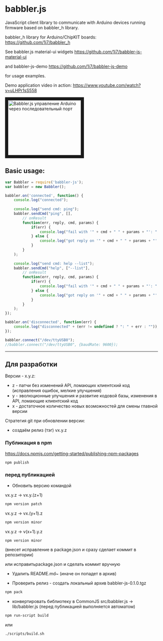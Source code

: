# babbler.js
JavaScript client library to communicate with Arduino devices running firmware based on babbler_h library.

babbler_h library for Arduino/ChipKIT boards:
https://github.com/1i7/babbler_h

See babbler.js material-ui widgets
https://github.com/1i7/babbler-js-material-ui

and babbler-js-demo
https://github.com/1i7/babbler-js-demo

for usage examples.

Demo application video in action:
https://www.youtube.com/watch?v=uLHPr1sS558

<a href="http://www.youtube.com/watch?feature=player_embedded&v=uLHPr1sS558
" target="_blank"><img src="http://img.youtube.com/vi/uLHPr1sS558/0.jpg" 
alt="Babbler.js управление Arduino через последовательный порт" width="240" height="180" border="10" /></a>


## Basic usage:

~~~javascript
var Babbler = require('babbler-js');
var babbler = new Babbler();

babbler.on('connected', function() {
    console.log("connected");
    
    console.log("send cmd: ping");
    babbler.sendCmd("ping", [],
        // onResult
        function(err, reply, cmd, params) {
            if(err) {
                console.log("fail with '" + cmd + " " + params + "': " + err);
            } else {
                console.log("got reply on '" + cmd + " " + params + "': " + reply);
            }
        }
    );
    
    console.log("send cmd: help --list");
    babbler.sendCmd("help", ["--list"],
        // onResult
        function(err, reply, cmd, params) {
            if(err) {
                console.log("fail with '" + cmd + " " + params + "': " + err);
            } else {
                console.log("got reply on '" + cmd + " " + params + "': " + reply);
            }
        }
    );
});

babbler.on('disconnected', function(err) {
    console.log("disconnected" + (err != undefined ? ": " + err : ""));
});

babbler.connect("/dev/ttyUSB0");
//babbler.connect("/dev/ttyUSB0", {baudRate: 9600});

~~~

---
## Для разработки
Версии - x.y.z:
- z - патчи без изменений API, ломающих клиентский код (исправления ошибок, мелкие улучшения)
- y - эволюционные улучшения и развитие кодовой базы, изменения в API, ломающие клиентский код
- x - достаточное количество новых возможностей для смены главной версии

Стратегия git при обновлении версии: 
- создаём релиз (тэг) vx.y.z

### Публикация в npm
https://docs.npmjs.com/getting-started/publishing-npm-packages

~~~bash
npm publish
~~~

### перед публикацией

- Обновить версию командой

vx.y.z -> vx.y.(z+1)
~~~bash
npm version patch
~~~
vx.y.z -> vx.(y+1).z
~~~bash
npm version minor
~~~
vx.y.z -> v(x+1).y.z
~~~bash
npm version minor
~~~

(внесет исправление в package.json и сразу сделает коммит в репозитории)

или исправитьpackage.json и сделать коммит вручную

- Удалить README.md~ (иначе он попадет в архив)

- Проверить релиз - создать локальный архив babbler-js-0.1.0.tgz
~~~bash
npm pack
~~~

- конвертировать библиотеку в CommonJS src/babbler.js -> lib/babbler.js (перед публикацией выполняется автоматом)
~~~bash
npm run-script build
~~~
или 
~~~bash
./scripts/build.sh
~~~

